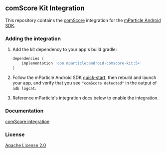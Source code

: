 ## comScore Kit Integration

This repository contains the [comScore](https://www.comscore.com/) integration for the [mParticle Android SDK](https://github.com/mParticle/mparticle-android-sdk).

### Adding the integration


1. Add the kit dependency to your app's build.gradle:

    ```groovy
    dependencies {
        implementation 'com.mparticle:android-comscore-kit:5+'
    }
    ```

2. Follow the mParticle Android SDK [quick-start](https://github.com/mParticle/mparticle-android-sdk), then rebuild and launch your app, and verify that you see `"comScore detected"` in the output of `adb logcat`.
3. Reference mParticle's integration docs below to enable the integration.

### Documentation

[comScore integration](http://docs.mparticle.com/?java#comscore)

### License

[Apache License 2.0](http://www.apache.org/licenses/LICENSE-2.0)
